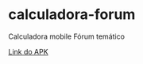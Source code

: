 # calculadora-forum

Calculadora mobile Fórum temático

[Link do APK](https://drive.google.com/file/d/1o6JEsPoNupGU-QwH-B1ZnjswohbvEpTp/view?usp=sharing)

